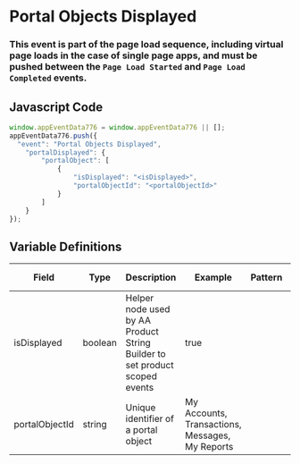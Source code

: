 # Portal Objects Displayed

### This event is part of the page load sequence, including virtual page loads in the case of single page apps, and must be pushed between the `Page Load Started` and `Page Load Completed` events.

## Javascript Code
```js
window.appEventData776 = window.appEventData776 || [];
appEventData776.push({
  "event": "Portal Objects Displayed",
    "portalDisplayed": {
        "portalObject": [
            {
                "isDisplayed": "<isDisplayed>",
                "portalObjectId": "<portalObjectId>"
            }
        ]
    }
});
```

## Variable Definitions

|Field|Type|Description|Example|Pattern|Min Length|Max Length|Minimum|Maximum|Multiple Of|
| --- | --- | --- | --- | --- | --- | --- | --- | --- | --- |
|isDisplayed|boolean|Helper node used by AA Product String Builder to set product scoped events|true|||||||
|portalObjectId|string|Unique identifier of a portal object|My Accounts, Transactions, Messages, My Reports|||||||
